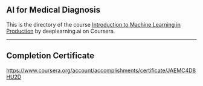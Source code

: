## AI for Medical Diagnosis

This is the directory of the course [Introduction to Machine Learning in Production](https://www.coursera.org/learn/introduction-to-machine-learning-in-production?specialization=machine-learning-engineering-for-production-mlops) by deeplearning.ai on Coursera.

---

## Completion Certificate
https://www.coursera.org/account/accomplishments/certificate/JAEMC4D8HU2D
